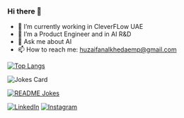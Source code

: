 ### Hi there 👋

- 🔭 I’m currently working in CleverFLow UAE
- 🌱 I’m a Product Engineer and in AI R&D
- 💬 Ask me about AI
- 📫 How to reach me: huzaifanalkhedaemp@gmail.com

[![Top Langs](https://github-readme-stats.vercel.app/api/top-langs/?username=huzaifa525&layout=compact)](https://github.com/huzaifa525)

![Jokes Card](https://readme-jokes.vercel.app/api)

<a href="https://readme-jokes.vercel.app"><img align="center" src="https://readme-jokes.vercel.app/api" alt="README Jokes"></a>

<a href="https://www.linkedin.com/in/huzefanalkheda/" target="_blank"><img src="https://img.shields.io/badge/LinkedIn-%230077B5.svg?&style=flat-square&logo=linkedin&logoColor=white" alt="LinkedIn"></a>
<a href="https://www.instagram.com/imhuzaifan/" target="_blank"><img src="https://img.shields.io/badge/Instagram-%23E4405F.svg?&style=flat-square&logo=instagram&logoColor=white" alt="Instagram"></a>
